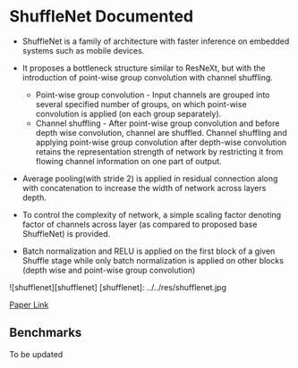 # ShuffleNet Documented

* ShuffleNet is a family of architecture with faster inference on embedded systems
such as mobile devices.
* It proposes a bottleneck structure similar to ResNeXt, but with the introduction
of point-wise group convolution with channel shuffling.

  * Point-wise group convolution - Input channels are grouped into several specified
    number of groups, on which point-wise convolution is applied (on each group separately).
  * Channel shuffling - After point-wise group convolution and before depth wise
  convolution, channel are shuffled. Channel shuffling and applying point-wise group
  convolution after depth-wise convolution retains the representation strength of network by restricting it from flowing channel information on one part of output.


* Average pooling(with stride 2) is applied in residual connection along with concatenation to increase the width of network across layers depth.
* To control the complexity of network, a simple scaling factor denoting factor of channels across layer (as compared to proposed base ShuffleNet) is provided.
* Batch normalization and RELU is applied on the first block of a given Shuffle stage
  while only batch normalization is applied on other blocks (depth wise and point-wise
  group convolution)

![shufflenet][shufflenet]
[shufflenet]: ../../res/shufflenet.jpg

[Paper Link](https://arxiv.org/pdf/1707.01083.pdf)

## Benchmarks
To be updated
